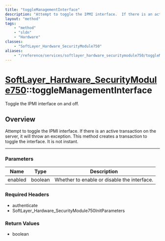 ```yaml
---
title: "toggleManagementInterface"
description: "Attempt to toggle the IPMI interface.  If there is an active transaction on the server, it will throw an exception. This... "
layout: "method"
tags:
    - "method"
    - "sldn"
    - "Hardware"
classes:
    - "SoftLayer_Hardware_SecurityModule750"
aliases:
    - "/reference/services/softlayer_hardware_securitymodule750/toggleManagementInterface"
---
```

# [SoftLayer_Hardware_SecurityModule750](/reference/services/SoftLayer_Hardware_SecurityModule750)::toggleManagementInterface


Toggle the IPMI interface on and off.


## Overview 
Attempt to toggle the IPMI interface.  If there is an active transaction on the server, it will throw an exception. This method creates a transaction to toggle the interface.  It is not instant. 

-----

### Parameters 
|Name | Type | Description |
| --- | --- | --- |
|enabled| boolean| Whether to enable or disable the interface.|


### Required Headers
* authenticate
* SoftLayer_Hardware_SecurityModule750InitParameters


### Return Values
* boolean




